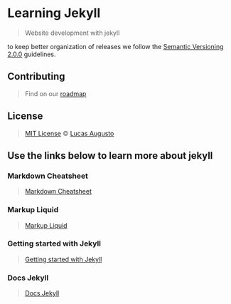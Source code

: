 # Learning Jekyll

> Website development with jekyll

to keep better organization of releases we follow the [Semantic Versioning 2.0.0](http://semver.org) guidelines.

## Contributing
> Find on our [roadmap](https://github.com/lucasaugustofrontend/learning_jekyll/issues)

## License
> [MIT License](../blob/master/LICENSE.md) &copy; [Lucas Augusto](http://lucasaugusto.eti.br "Website Lucas Augusto")

## Use the links below to learn more about jekyll

### Markdown Cheatsheet
> [Markdown Cheatsheet](https://github.com/adam-p/markdown-here/wiki/Markdown-Cheatsheet "Markdown Cheatsheet")

### Markup Liquid
> [Markup Liquid](https://shopify.github.io/liquid/ "Markup Liquid")

### Getting started with Jekyll
> [Getting started with Jekyll](https://learn.cloudcannon.com/ "Getting started with Jekyll")

### Docs Jekyll
> [Docs Jekyll](https://jekyllrb.com/docs "Docs Jekyll")
